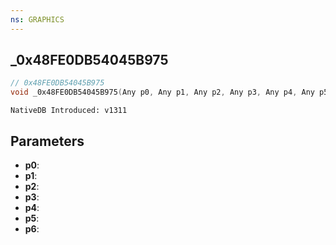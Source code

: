 ```yaml
---
ns: GRAPHICS
---
```

## _0x48FE0DB54045B975

```c
// 0x48FE0DB54045B975
void _0x48FE0DB54045B975(Any p0, Any p1, Any p2, Any p3, Any p4, Any p5, Any p6);
```

```
NativeDB Introduced: v1311
```

## Parameters
* **p0**:
* **p1**:
* **p2**:
* **p3**:
* **p4**:
* **p5**:
* **p6**:
